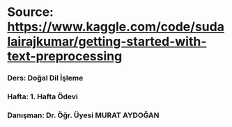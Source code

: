 # Source: https://www.kaggle.com/code/sudalairajkumar/getting-started-with-text-preprocessing

### Ders:       Doğal Dil İşleme 
### Hafta:      1. Hafta Ödevi

### Danışman: Dr. Öğr. Üyesi MURAT AYDOĞAN

